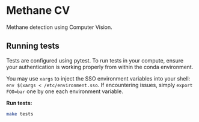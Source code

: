 # Methane CV

Methane detection using Computer Vision.

## Running tests

Tests are configured using pytest. To run tests in your compute, ensure your authentication is working properly from within the conda environment.

You may use `xargs` to inject the SSO environment variables into your shell: `env $(xargs < /etc/environment.sso`. If encountering issues, simply `export FOO=bar` one by one each environment variable.

**Run tests:**

```bash
make tests
```
